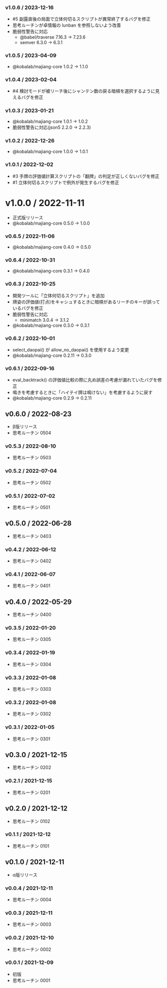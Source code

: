 ### v1.0.6 / 2023-12-16

  - #5 副露直後の局面で立体何切るスクリプトが異常終了するバグを修正
  - 思考ルーチンが卓情報の lunban を参照しないよう改善
  - 脆弱性警告に対応
    - @babel/traverse 7.16.3 → 7.23.6
    - semver 6.3.0 → 6.3.1

### v1.0.5 / 2023-04-09

  - @kobalab/majiang-core 1.0.2 → 1.1.0

### v1.0.4 / 2023-02-04

  - #4 検討モードが被リーチ後にシャンテン数の戻る暗槓を選択するように見えるバグを修正

### v1.0.3 / 2023-01-21

  - @kobalab/majiang-core 1.0.1 → 1.0.2
  - 脆弱性警告に対応(json5 2.2.0 → 2.2.3)

### v1.0.2 / 2022-12-26

  - @kobalab/majiang-core 1.0.0 → 1.0.1

### v1.0.1 / 2022-12-02

  - #3 手牌の評価値計算スクリプトの「翻牌」の判定が正しくないバグを修正
  - #1 立体何切るスクリプトで例外が発生するバグを修正

# v1.0.0 / 2022-11-11

  - 正式版リリース
  - @kobalab/majiang-core 0.5.0 → 1.0.0

### v0.6.5 / 2022-11-06

  - @kobalab/majiang-core 0.4.0 → 0.5.0

### v0.6.4 / 2022-10-31

  - @kobalab/majiang-core 0.3.1 → 0.4.0

### v0.6.3 / 2022-10-25

  - 開発ツールに「立体何切るスクリプト」を追加
  - 牌姿の評価値(打点)をキャシュするときに暗槓があるリーチのキーが誤っているバグを修正
  - 脆弱性警告に対応
    - minimatch 3.0.4 → 3.1.2
  - @kobalab/majiang-core 0.3.0 → 0.3.1

### v0.6.2 / 2022-10-01

  - select_daopai() が allow_no_daopai() を使用するよう変更
  - @kobalab/majiang-core 0.2.11 → 0.3.0

### v0.6.1 / 2022-09-16

  - eval_backtrack() の評価値比較の際に丸め誤差の考慮が漏れていたバグを修正
  - 鳴きを考慮するときに「ハイテイ牌は鳴けない」を考慮するように戻す
  - @kobalab/majiang-core 0.2.9 → 0.2.11

## v0.6.0 / 2022-08-23

 - β版リリース
 - 思考ルーチン 0504

### v0.5.3 / 2022-08-10

 - 思考ルーチン 0503

### v0.5.2 / 2022-07-04

 - 思考ルーチン 0502

### v0.5.1 / 2022-07-02

 - 思考ルーチン 0501

## v0.5.0 / 2022-06-28

 - 思考ルーチン 0403

### v0.4.2 / 2022-06-12

 - 思考ルーチン 0402

### v0.4.1 / 2022-06-07

 - 思考ルーチン 0401

## v0.4.0 / 2022-05-29

 - 思考ルーチン 0400

### v0.3.5 / 2022-01-20

 - 思考ルーチン 0305

### v0.3.4 / 2022-01-19

 - 思考ルーチン 0304

### v0.3.3 / 2022-01-08

 - 思考ルーチン 0303

### v0.3.2 / 2022-01-08

 - 思考ルーチン 0302

### v0.3.1 / 2022-01-05

 - 思考ルーチン 0301

## v0.3.0 / 2021-12-15

 - 思考ルーチン 0202

### v0.2.1 / 2021-12-15

 - 思考ルーチン 0201

## v0.2.0 / 2021-12-12

 - 思考ルーチン 0102

### v0.1.1 / 2021-12-12

 - 思考ルーチン 0101

## v0.1.0 / 2021-12-11

 - α版リリース

### v0.0.4 / 2021-12-11

 - 思考ルーチン 0004

### v0.0.3 / 2021-12-11

 - 思考ルーチン 0003

### v0.0.2 / 2021-12-10

 - 思考ルーチン 0002

### v0.0.1 / 2021-12-09

 - 初版
 - 思考ルーチン 0001
